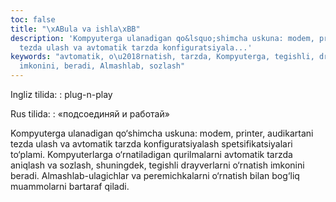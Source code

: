 ```yaml
---
toc: false
title: "\xABula va ishla\xBB"
description: 'Kompyuterga ulanadigan qo&lsquo;shimcha uskuna: modem, printer, audikartani
  tezda ulash va avtomatik tarzda konfiguratsiyala...'
keywords: "avtomatik, o\u2018rnatish, tarzda, Kompyuterga, tegishli, drayverlarni,
  imkonini, beradi, Almashlab, sozlash"
---
```


Ingliz tilida:
:   plug-n-play

Rus tilida:
:   «подсоединяй и работай»

Kompyuterga ulanadigan qo‘shimcha uskuna: modem, printer, audikartani tezda ulash va avtomatik tarzda konfiguratsiyalash spetsifikatsiyalari to‘plami. Kompyuterlarga o‘rnatiladigan qurilmalarni avtomatik tarzda aniqlash va sozlash, shuningdek, tegishli drayverlarni o‘rnatish imkonini beradi. Almashlab-ulagichlar va peremichkalarni o‘rnatish bilan bog‘liq muammolarni bartaraf qiladi.